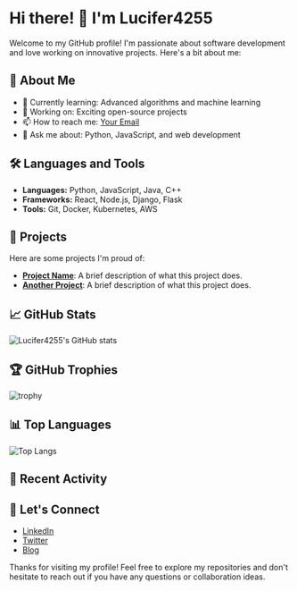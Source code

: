 # Hi there! 👋 I'm Lucifer4255

Welcome to my GitHub profile! I'm passionate about software development and love working on innovative projects. Here's a bit about me:

## 🚀 About Me
- 🌱 Currently learning: Advanced algorithms and machine learning
- 💼 Working on: Exciting open-source projects
- 📫 How to reach me: [Your Email](mailto:deysuhotra@gmail.com)
- 💬 Ask me about: Python, JavaScript, and web development

## 🛠️ Languages and Tools
- **Languages:** Python, JavaScript, Java, C++
- **Frameworks:** React, Node.js, Django, Flask
- **Tools:** Git, Docker, Kubernetes, AWS

## 🔭 Projects
Here are some projects I'm proud of:

- [**Project Name**](https://github.com/Lucifer4255/project-name): A brief description of what this project does.
- [**Another Project**](https://github.com/Lucifer4255/another-project): A brief description of what this project does.

## 📈 GitHub Stats
![Lucifer4255's GitHub stats](https://github-readme-stats.vercel.app/api?username=Lucifer4255&show_icons=true&theme=radical)

## 🏆 GitHub Trophies
![trophy](https://github-profile-trophy.vercel.app/?username=Lucifer4255&theme=onedark)

## 📊 Top Languages
![Top Langs](https://github-readme-stats.vercel.app/api/top-langs/?username=Lucifer4255&layout=compact&theme=radical)

## 🚀 Recent Activity
<!--START_SECTION:activity-->
<!--END_SECTION:activity-->

## 🤝 Let's Connect
- [LinkedIn](https://www.linkedin.com/in/your-linkedin-profile)
- [Twitter](https://twitter.com/your-twitter-handle)
- [Blog](https://your-blog.com)

Thanks for visiting my profile! Feel free to explore my repositories and don't hesitate to reach out if you have any questions or collaboration ideas.
